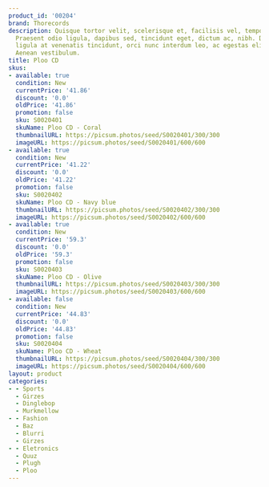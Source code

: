 ```yaml
---
product_id: '00204'
brand: Thorecords
description: Quisque tortor velit, scelerisque et, facilisis vel, tempor sed, urna.
  Praesent odio ligula, dapibus sed, tincidunt eget, dictum ac, nibh. Duis vulputate,
  ligula at venenatis tincidunt, orci nunc interdum leo, ac egestas elit sem ut lacus.
  Aenean vestibulum.
title: Ploo CD
skus:
- available: true
  condition: New
  currentPrice: '41.86'
  discount: '0.0'
  oldPrice: '41.86'
  promotion: false
  sku: S0020401
  skuName: Ploo CD - Coral
  thumbnailURL: https://picsum.photos/seed/S0020401/300/300
  imageURL: https://picsum.photos/seed/S0020401/600/600
- available: true
  condition: New
  currentPrice: '41.22'
  discount: '0.0'
  oldPrice: '41.22'
  promotion: false
  sku: S0020402
  skuName: Ploo CD - Navy blue
  thumbnailURL: https://picsum.photos/seed/S0020402/300/300
  imageURL: https://picsum.photos/seed/S0020402/600/600
- available: true
  condition: New
  currentPrice: '59.3'
  discount: '0.0'
  oldPrice: '59.3'
  promotion: false
  sku: S0020403
  skuName: Ploo CD - Olive
  thumbnailURL: https://picsum.photos/seed/S0020403/300/300
  imageURL: https://picsum.photos/seed/S0020403/600/600
- available: false
  condition: New
  currentPrice: '44.83'
  discount: '0.0'
  oldPrice: '44.83'
  promotion: false
  sku: S0020404
  skuName: Ploo CD - Wheat
  thumbnailURL: https://picsum.photos/seed/S0020404/300/300
  imageURL: https://picsum.photos/seed/S0020404/600/600
layout: product
categories:
- - Sports
  - Girzes
  - Dinglebop
  - Murkmellow
- - Fashion
  - Baz
  - Blurri
  - Girzes
- - Eletronics
  - Quuz
  - Plugh
  - Ploo
---
```

